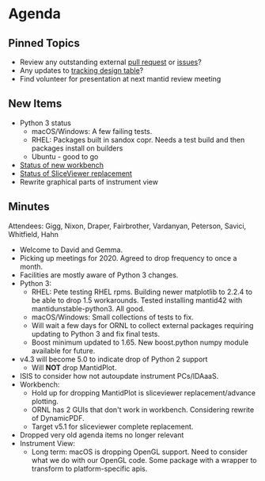 Agenda
======

Pinned Topics
-------------
* Review any outstanding external [pull request](https://github.com/mantidproject/mantid/pulls?utf8=%E2%9C%93&q=is%3Apr+is%3Aopen+-label%3A%22State%3A+In+Progress%22) or [issues](https://github.com/mantidproject/mantid/issues)?
* Any updates to [tracking design table](https://github.com/mantidproject/documents/blob/master/Project-Management/TechnicalSteeringCommittee/reports/TSC-TrackingDesignProposals.md)?
* Find volunteer for presentation at next mantid review meeting

New Items
---------
* Python 3 status
  - macOS/Windows: A few failing tests.
  - RHEL: Packages built in sandox copr. Needs a test build and then packages install on builders
  - Ubuntu - good to go
* [Status of new workbench](https://github.com/mantidproject/mantid/projects/9)
* [Status of SliceViewer replacement](https://github.com/mantidproject/mantid/projects/19)
* Rewrite graphical parts of instrument view

Minutes
-------
Attendees: Gigg, Nixon, Draper, Fairbrother, Vardanyan, Peterson, Savici, Whitfield, Hahn
* Welcome to David and Gemma.
* Picking up meetings for 2020. Agreed to drop frequency to once a month.
* Facilities are mostly aware of Python 3 changes.
* Python 3:
  - RHEL: Pete testing RHEL rpms. Building newer matplotlib to 2.2.4 to be able to drop 1.5 workarounds.
          Tested installing mantid42 with mantidunstable-python3. All good.
  - macOS/Windows: Small collections of tests to fix.
  - Will wait a few days for ORNL to collect external packages requiring updating to Python 3 and fix final tests.
  - Boost minimum updated to 1.65. New boost.python numpy module available for future.
* v4.3 will become 5.0 to indicate drop of Python 2 support
  - Will **NOT** drop MantidPlot.
* ISIS to consider how not autoupdate instrument PCs/IDAaaS.
* Workbench:
  - Hold up for dropping MantidPlot is sliceviewer replacement/advance plotting.
  - ORNL has 2 GUIs that don't work in workbench. Considering rewrite of DynamicPDF.
  - Target v5.1 for sliceviewer complete replacement.
* Dropped very old agenda items no longer relevant
* Instrument View:
  - Long term: macOS is dropping OpenGL support. Need to consider what we do with our OpenGL code.
               Some package with a wrapper to transform to platform-specific apis.
